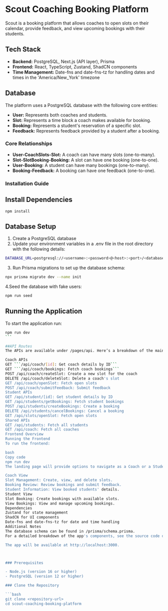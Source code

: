 # Scout Coaching Booking Platform

Scout is a booking platform that allows coaches to open slots on their calendar, provide feedback, and view upcoming bookings with their students.

## Tech Stack

- **Backend:** PostgreSQL, Next.js (API layer), Prisma
- **Frontend:** React, TypeScript, Zustand, ShadCN components
- **Time Management:** Date-fns and date-fns-tz for handling dates and times in the 'America/New_York' timezone

## Database

The platform uses a PostgreSQL database with the following core entities:

- **User:** Represents both coaches and students.
- **Slot:** Represents a time block a coach makes available for booking.
- **Booking:** Represents a student's reservation of a specific slot.
- **Feedback:** Represents feedback provided by a student after a booking.

### Core Relationships

- **User-CoachSlots-Slot:** A coach can have many slots (one-to-many).
- **Slot-SlotBooking-Booking:** A slot can have one booking (one-to-one).
- **User-Booking:** A student can have many bookings (one-to-many).
- **Booking-Feedback:** A booking can have one feedback (one-to-one).

### Installation Guide

## Install Dependencies

```
npm install
```

## Database Setup

1. Create a PostgreSQL database
2. Update your environment variables in a .env file in the root directory with the following details:

```bash
DATABASE_URL=postgresql://<username>:<password>@<host>:<port>/<database_name>
```

3. Run Prisma migrations to set up the database schema:

```bash
npx prisma migrate dev --name init
```

4.Seed the database with fake users:

```bash
npm run seed
```

## Running the Application

To start the application run:

````bash
npm run dev
```

##API Routes
The APIs are available under /pages/api. Here’s a breakdown of the main routes:

Coach APIs
GET ```/api/coach/[id]: Get coach details by ID```
GET ```/api/coach/bookings: Fetch coach bookings```
POST /api/coach/createSlot: Create a new slot for the coach
DELETE /api/coach/deleteSlot: Delete a coach's slot
GET /api/coach/openSlot: Fetch open slots
POST /api/coach/submitFeedback: Submit feedback
Student APIs
GET /api/student/[id]: Get student details by ID
GET /api/students/getBookings: Fetch student bookings
POST /api/students/createBookings: Create a booking
DELETE /api/students/cancelBookings: Cancel a booking
GET /api/slots/openSlot: Fetch open slots
Shared APIs
GET /api/students: Fetch all students
GET /api/coach: Fetch all coaches
Frontend Overview
Running the Frontend
To run the frontend:

bash
Copy code
npm run dev
The landing page will provide options to navigate as a Coach or a Student.

Coach View
Slot Management: Create, view, and delete slots.
Booking Review: Review bookings and submit feedback.
Student Information: View booked students' details.
Student View
Slot Booking: Create bookings with available slots.
View Bookings: View and manage upcoming bookings.
Dependencies
Zustand for state management
ShadCN for UI components
Date-fns and date-fns-tz for date and time handling
Additional Notes
The database schema can be found in /prisma/schema.prisma.
For a detailed breakdown of the app's components, see the source code documentation.

The app will be available at http://localhost:3000.



### Prerequisites

- Node.js (version 16 or higher)
- PostgreSQL (version 12 or higher)

### Clone the Repository

```bash
git clone <repository-url>
cd scout-coaching-booking-platform
````
